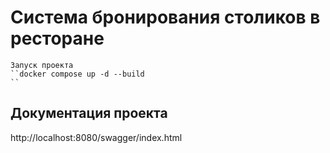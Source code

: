 # Система бронирования столиков в ресторане 
    Запуск проекта
    ``docker compose up -d --build 
    ``
## Документация проекта
  http://localhost:8080/swagger/index.html


